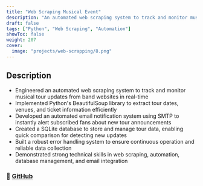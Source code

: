 ```yaml
---
title: "Web Scraping Musical Event"
description: "An automated web scraping system to track and monitor musical tour updates from band websites in real-time."
draft: false
tags: ["Python", "Web Scraping", "Automation"]
showToc: false
weight: 207
cover:
  image: "projects/web-scrapping/8.png"
---
```


## Description

- Engineered an automated web scraping system to track and monitor musical tour updates from band websites in real-time
- Implemented Python's BeautifulSoup library to extract tour dates, venues, and ticket information efficiently
- Developed an automated email notification system using SMTP to instantly alert subscribed fans about new tour announcements
- Created a SQLite database to store and manage tour data, enabling quick comparison for detecting new updates
- Built a robust error handling system to ensure continuous operation and reliable data collection
- Demonstrated strong technical skills in web scraping, automation, database management, and email integration

### 🔗 [GitHub](https://github.com/JEETDESAI25/Scraping-tours-sql)
